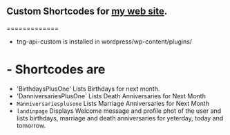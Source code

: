 ## Custom Shortcodes for [my web site](http://www.upavadi.net).
=============

- tng-api-custom is installed in wordpress/wp-content/plugins/
# - Shortcodes are
- 'BirthdaysPlusOne' Lists Birthdays for next month. 
- 'DanniversariesPlusOne` Lists Death Anniversaries for Next Month
- `Manniversariesplusone` Lists Marriage Anniversaries for Next Month
- `landinpage` Displays Welcome message and profile phot of the user and lists birthdays, marriage and death anniversaries for yeterday, today and tomorrow.
